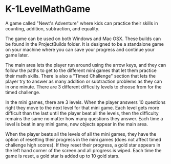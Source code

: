 # K-1LevelMathGame

A game called "Newt's Adventure" where kids can practice their skills in counting, addition, subtraction, and equality.

The game can be used on both Windows and Mac OSX. These builds can be found in the ProjectBuilds folder. It is designed to be a standalone game on your machine where you can save your progress and continue your game later.

The main area lets the player run around using the arrow keys, and they can follow the paths to get to the different mini games that let them practice their math skills. There is also a "Timed Challenge" section that lets the player try to answer as many addition or subtraction problems as they can in one minute. There are 3 different difficulty levels to choose from for the timed challenge.

In the mini games, there are 3 levels. When the player answers 10 questions right they move to the next level for that mini game. Each level gets more difficult than the last until the player beat all the levels, then the difficulty remains the same no matter how many questions they answer. Each time a level is beat in any mini game, new objects appear in the main area. 

When the player beats all the levels of all the mini games, they have the option of resetting their progress in the mini games (does not affect timed challenge high scores). If they reset their progress, a gold star appears in the left hand corner of the screen and all progress is wiped. Each time the game is reset, a gold star is added up to 10 gold stars.
